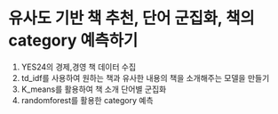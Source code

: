 # 유사도 기반 책 추천, 단어 군집화, 책의 category 예측하기

1. YES24의 경제,경영 책 데이터 수집
2. td_idf를 사용하여 원하는 책과 유사한 내용의 책을 소개해주는 모델을 만들기
3. K_means를 활용하여 책 소개 단어별 군집화
4. randomforest를 활용한 category 예측
